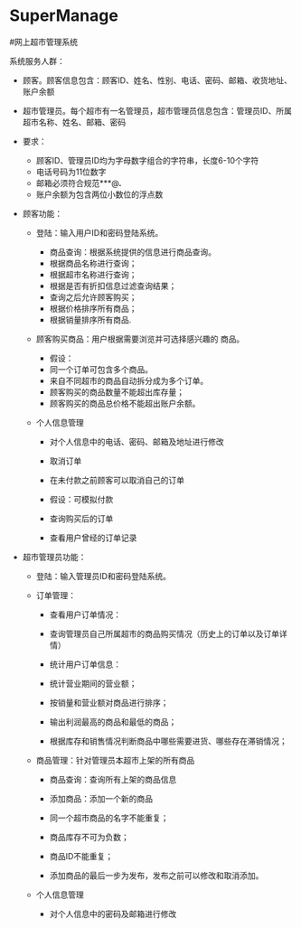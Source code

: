 # SuperManage

#网上超市管理系统

系统服务人群：

- 顾客。顾客信息包含：顾客ID、姓名、性别、电话、密码、邮箱、收货地址、账户余额


- 超市管理员。每个超市有一名管理员，超市管理员信息包含：管理员ID、所属超市名称、姓名、邮箱、密码

- 要求：

  - 顾客ID、管理员ID均为字母数字组合的字符串，长度6-10个字符
  - 电话号码为11位数字
  - 邮箱必须符合规范***@***.***
  - 账户余额为包含两位小数位的浮点数

- 顾客功能：

  - 登陆：输入用户ID和密码登陆系统。

    - 商品查询：根据系统提供的信息进行商品查询。
    - 根据商品名称进行查询；
    - 根据超市名称进行查询；
    - 根据是否有折扣信息过滤查询结果；
    - 查询之后允许顾客购买；
    - 根据价格排序所有商品；
    - 根据销量排序所有商品.

  - 顾客购买商品：用户根据需要浏览并可选择感兴趣的
    商品。

    - 假设：
    - 同一个订单可包含多个商品。
    - 来自不同超市的商品自动拆分成为多个订单。
    - 顾客购买的商品数量不能超出库存量；
    - 顾客购买的商品总价格不能超出账户余额。

  - 个人信息管理

    - 对个人信息中的电话、密码、邮箱及地址进行修改


    - 取消订单


    - 在未付款之前顾客可以取消自己的订单


    - 假设：可模拟付款


    - 查询购买后的订单


    - 查看用户曾经的订单记录

- 超市管理员功能：

  - 登陆：输入管理员ID和密码登陆系统。


  - 订单管理：
    - 查看用户订单情况：
    - 查询管理员自己所属超市的商品购买情况（历史上的订单以及订单详情）
    - 统计用户订单信息：


    - 统计营业期间的营业额；


    - 按销量和营业额对商品进行排序；


    - 输出利润最高的商品和最低的商品；


    - 根据库存和销售情况判断商品中哪些需要进货、哪些存在滞销情况；

  - 商品管理：针对管理员本超市上架的所有商品

    - 商品查询：查询所有上架的商品信息


    - 添加商品：添加一个新的商品


    - 同一个超市商品的名字不能重复；


    - 商品库存不可为负数；


    - 商品ID不能重复；


    - 添加商品的最后一步为发布，发布之前可以修改和取消添加。

  - 个人信息管理

    - 对个人信息中的密码及邮箱进行修改